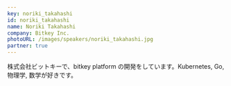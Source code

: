 ```yaml
---
key: noriki_takahashi
id: noriki_takahashi
name: Noriki Takahashi
company: Bitkey Inc.
photoURL: /images/speakers/noriki_takahashi.jpg
partner: true
---
```

株式会社ビットキーで、bitkey platform の開発をしています。Kubernetes, Go, 物理学, 数学が好きです。